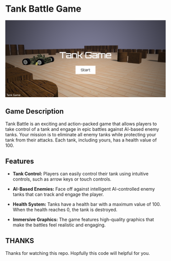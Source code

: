 # Tank Battle Game

![Tank Battle](https://github.com/Tajammal-Maqbool/3d-tank-game/blob/main/tank-game-screenshot.png)

## Game Description

Tank Battle is an exciting and action-packed game that allows players to take control of a tank and engage in epic battles against AI-based enemy tanks. Your mission is to eliminate all enemy tanks while protecting your tank from their attacks. Each tank, including yours, has a health value of 100.

## Features

- **Tank Control:** Players can easily control their tank using intuitive controls, such as arrow keys or touch controls.

- **AI-Based Enemies:** Face off against intelligent AI-controlled enemy tanks that can track and engage the player.

- **Health System:** Tanks have a health bar with a maximum value of 100. When the health reaches 0, the tank is destroyed.

- **Immersive Graphics:** The game features high-quality graphics that make the battles feel realistic and engaging.


## THANKS

Thanks for watching this repo. Hopfully this code will helpful for you.

